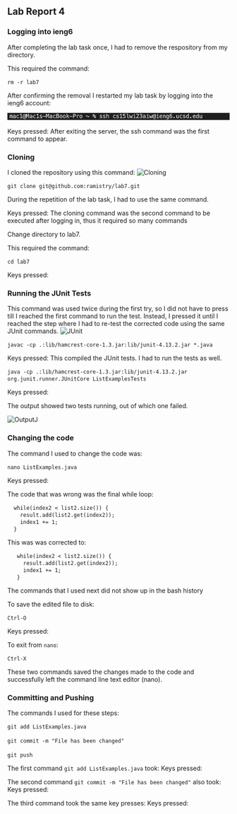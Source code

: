 ## Lab Report 4

  ### Logging into ieng6
  After completing the lab task once, I had to remove the respository
  from my directory.

  This required the command: 
  ```
  rm -r lab7
  ```

  After confirming the removal I restarted my lab task
  by logging into the ieng6 account:

  ![Login](Login.png)

  Keys pressed: <up><enter>
  After exiting the server, the ssh command was the first command
  to appear.

  ### Cloning 

  I cloned the repository using this command:
  ![Cloning](Cloning)
  ```
  git clone git@github.com:ramistry/lab7.git
  ```
  
  During the repetition of the lab task, I had to use the same
  command.
  
  Keys pressed: <up><up><up><up><up><up><up><up><up><enter>
  The cloning command was the second command to be executed after logging
  in, thus it required so many <up> commands
  
  Change directory to lab7.
  
  This required the command:
  ```
  cd lab7
  ```
  Keys pressed: <up><up><up><up><up><up><up><up><up><up><enter>
  
  ### Running the JUnit Tests
  
  This command was used twice during the first try, so I did not 
  have to press <up> till I reached the first command to run the test.
  Instead, I pressed it until I reached the step where I had to re-test
  the corrected code using the same JUnit commands.
  ![JUnit](JUnit.png)
  
  ```
  javac -cp .:lib/hamcrest-core-1.3.jar:lib/junit-4.13.2.jar *.java
  ```
  
  Keys pressed: <up><up><up><up><up><up><up><up><enter>
  This compiled the JUnit tests.
  I had to run the tests as well. 
  ```
  java -cp .:lib/hamcrest-core-1.3.jar:lib/junit-4.13.2.jar org.junit.runner.JUnitCore ListExamplesTests
  ```
  
  Keys pressed: <up><up><up><up><up><up><up><up><enter>
  
  The output showed two tests running, out of which one failed.
  
  ![OutputJ](OutputJ.png)
  
  ### Changing the code
  
  The command I used to change the code was:
  ```
  nano ListExamples.java
  ```
  Keys pressed: <up><up><up><up><up><up><up><up><up><up><up><enter>
  
  The code that was wrong was the final while loop:
  ```
    while(index2 < list2.size()) {
      result.add(list2.get(index2));
      index1 += 1;
    }
  ```
                                  
  
 This was was corrected to:
 ```
    while(index2 < list2.size()) {
      result.add(list2.get(index2));
      index1 += 1;
    }   
  ```
  
  The commands that I used next did not show up in the bash history
  
  To save the edited file to disk:
  ```
  Ctrl-O
  ```
  Keys pressed: <enter>
  
  To exit from ``nano``: 
  
  ```
  Ctrl-X
  ```
  These two commands saved the changes made to the code and successfully left
  the command line text editor (nano).
  
  ### Committing and Pushing
  
  The commands I used for these steps:
  ```
  git add ListExamples.java
  
  git commit -m "File has been changed"
  
  git push
  ```
  
  The first command ```git add ListExamples.java``` took:
  Keys pressed: <up><up><up><up><up><up><up><enter>
  
  The second command ```git commit -m "File has been changed"``` also took:
  Keys pressed: <up><up><up><up><up><up><up><enter>
  
  The third command took the same key presses:
  Keys pressed: <up><up><up><up><up><up><up><enter>

